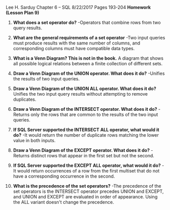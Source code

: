 Lee H. Sarduy                                                                                                                                       Chapter 6 – SQL
8/22/2017                                                                                                                                              Pages 193-204
**Homework**
**(Lesson Plan 9)**

1. **What does a set operator do?**
-Operators that combine rows from two query results.

1. **What are the general requirements of a set operator**
-Two input queries must produce results with the same number of columns, and corresponding columns must have compatible data types.

1. **What is a Venn Diagram? This is not in the book.**
A diagram that shows all possible logical relations between a finite collection of different sets.

1. **Draw a Venn Diagram of the UNION operator. What does it do?**
-Unifies the results of two input queries.

1. **Draw a Venn Diagram of the UNION ALL operator. What does it do?**
Unifies the two input query results without attempting to remove duplicates.

1. **Draw a Venn Diagram of the INTERSECT operator. What does it do?**
-Returns only the rows that are common to the results of the two input queries.

1. **If SQL Server supported the INTERSECT ALL operator, what would it do?**
-It would return the number of duplicate rows matching the lower value in both inputs.

1. **Draw a Venn Diagram of the EXCEPT operator. What does it do?**
-Returns distinct rows that appear in the first set but not the second.

1. **If SQL Server supported the EXCEPT ALL operator, what would it do?**
-It would return occurrences of a row from the first multiset that do not have a corresponding occurrence in the second.

1. **What is the precedence of the set operators?**
-The precedence of the set operators is the INTERSECT operator precedes UNION and EXCEPT, and UNION and EXCEPT are evaluated in order of appearance. Using the ALL variant doesn&#39;t change the precedence.
